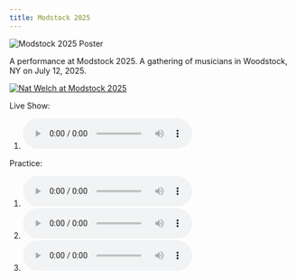 ```yaml
---
title: Modstock 2025
---
```


![Modstock 2025 Poster](https://icco.imgix.net/photos/2025/0MAH43D1QTD9G.jpg?w=600)

A performance at Modstock 2025. A gathering of musicians in Woodstock, NY on July 12, 2025.

[![Nat Welch at Modstock 2025](https://icco.imgix.net/photos/2025/0MAH3Y45FTFBF.heic?w=1200)](https://icco.imgix.net/photos/2025/0MAH3Y45FTFBF.heic)

Live Show:

1. <audio controls src="/wiki/music/subalpinedrift-modstock-2025.mp3" ></audio>

Practice:

 1. <audio controls src="/wiki/music/250615_0004.mp3"></audio>
 1. <audio controls src="/wiki/music/250708_0005.mp3"></audio>
 1. <audio controls src="/wiki/music/250712_0006.mp3"></audio>
